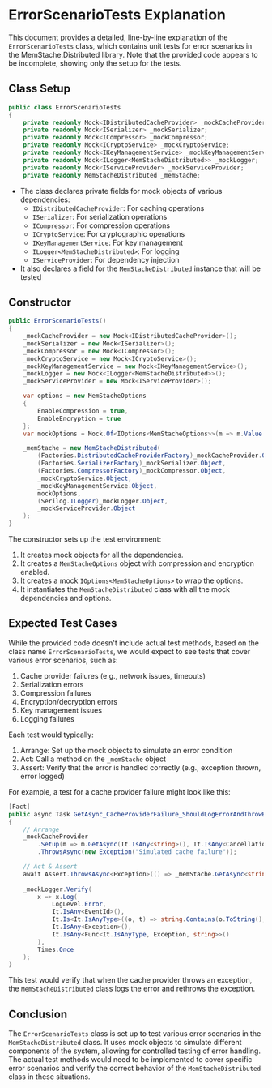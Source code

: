 # ErrorScenarioTests Explanation

This document provides a detailed, line-by-line explanation of the `ErrorScenarioTests` class, which contains unit tests for error scenarios in the MemStache.Distributed library. Note that the provided code appears to be incomplete, showing only the setup for the tests.

## Class Setup

```csharp
public class ErrorScenarioTests
{
    private readonly Mock<IDistributedCacheProvider> _mockCacheProvider;
    private readonly Mock<ISerializer> _mockSerializer;
    private readonly Mock<ICompressor> _mockCompressor;
    private readonly Mock<ICryptoService> _mockCryptoService;
    private readonly Mock<IKeyManagementService> _mockKeyManagementService;
    private readonly Mock<ILogger<MemStacheDistributed>> _mockLogger;
    private readonly Mock<IServiceProvider> _mockServiceProvider;
    private readonly MemStacheDistributed _memStache;
```

- The class declares private fields for mock objects of various dependencies:
  - `IDistributedCacheProvider`: For caching operations
  - `ISerializer`: For serialization operations
  - `ICompressor`: For compression operations
  - `ICryptoService`: For cryptographic operations
  - `IKeyManagementService`: For key management
  - `ILogger<MemStacheDistributed>`: For logging
  - `IServiceProvider`: For dependency injection
- It also declares a field for the `MemStacheDistributed` instance that will be tested

## Constructor

```csharp
public ErrorScenarioTests()
{
    _mockCacheProvider = new Mock<IDistributedCacheProvider>();
    _mockSerializer = new Mock<ISerializer>();
    _mockCompressor = new Mock<ICompressor>();
    _mockCryptoService = new Mock<ICryptoService>();
    _mockKeyManagementService = new Mock<IKeyManagementService>();
    _mockLogger = new Mock<ILogger<MemStacheDistributed>>();
    _mockServiceProvider = new Mock<IServiceProvider>();

    var options = new MemStacheOptions
    {
        EnableCompression = true,
        EnableEncryption = true
    };
    var mockOptions = Mock.Of<IOptions<MemStacheOptions>>(m => m.Value == options);

    _memStache = new MemStacheDistributed(
        (Factories.DistributedCacheProviderFactory)_mockCacheProvider.Object,
        (Factories.SerializerFactory)_mockSerializer.Object,
        (Factories.CompressorFactory)_mockCompressor.Object,
        _mockCryptoService.Object,
        _mockKeyManagementService.Object,
        mockOptions,
        (Serilog.ILogger)_mockLogger.Object,
        _mockServiceProvider.Object
    );
}
```

The constructor sets up the test environment:

1. It creates mock objects for all the dependencies.
2. It creates a `MemStacheOptions` object with compression and encryption enabled.
3. It creates a mock `IOptions<MemStacheOptions>` to wrap the options.
4. It instantiates the `MemStacheDistributed` class with all the mock dependencies and options.

## Expected Test Cases

While the provided code doesn't include actual test methods, based on the class name `ErrorScenarioTests`, we would expect to see tests that cover various error scenarios, such as:

1. Cache provider failures (e.g., network issues, timeouts)
2. Serialization errors
3. Compression failures
4. Encryption/decryption errors
5. Key management issues
6. Logging failures

Each test would typically:
1. Arrange: Set up the mock objects to simulate an error condition
2. Act: Call a method on the `_memStache` object
3. Assert: Verify that the error is handled correctly (e.g., exception thrown, error logged)

For example, a test for a cache provider failure might look like this:

```csharp
[Fact]
public async Task GetAsync_CacheProviderFailure_ShouldLogErrorAndThrowException()
{
    // Arrange
    _mockCacheProvider
        .Setup(m => m.GetAsync(It.IsAny<string>(), It.IsAny<CancellationToken>()))
        .ThrowsAsync(new Exception("Simulated cache failure"));

    // Act & Assert
    await Assert.ThrowsAsync<Exception>(() => _memStache.GetAsync<string>("test-key"));
    
    _mockLogger.Verify(
        x => x.Log(
            LogLevel.Error,
            It.IsAny<EventId>(),
            It.Is<It.IsAnyType>((o, t) => string.Contains(o.ToString(), "Error retrieving value for key")),
            It.IsAny<Exception>(),
            It.IsAny<Func<It.IsAnyType, Exception, string>>()
        ),
        Times.Once
    );
}
```

This test would verify that when the cache provider throws an exception, the `MemStacheDistributed` class logs the error and rethrows the exception.

## Conclusion

The `ErrorScenarioTests` class is set up to test various error scenarios in the `MemStacheDistributed` class. It uses mock objects to simulate different components of the system, allowing for controlled testing of error handling. The actual test methods would need to be implemented to cover specific error scenarios and verify the correct behavior of the `MemStacheDistributed` class in these situations.
